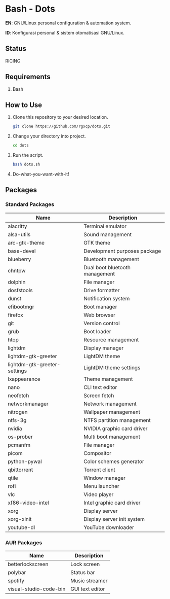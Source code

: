 # Bash - Dots

**EN**: GNU/Linux personal configuration & automation system.

**ID**: Konfigurasi personal & sistem otomatisasi GNU/Linux.

## Status

RICING

## Requirements

1. Bash

## How to Use

1. Clone this repository to your desired location.
   ```bash
   git clone https://github.com/rgxcp/dots.git
   ```
2. Change your directory into project.
   ```bash
   cd dots
   ```
3. Run the script.
   ```bash
   bash dots.sh
   ```
4. Do-what-you-want-with-it!

## Packages

### Standard Packages

| Name                         | Description                    |
| ---------------------------- | ------------------------------ |
| alacritty                    | Terminal emulator              |
| alsa-utils                   | Sound management               |
| arc-gtk-theme                | GTK theme                      |
| base-devel                   | Development purposes package   |
| blueberry                    | Bluetooth management           |
| chntpw                       | Dual boot bluetooth management |
| dolphin                      | File manager                   |
| dosfstools                   | Drive formatter                |
| dunst                        | Notification system            |
| efibootmgr                   | Boot manager                   |
| firefox                      | Web browser                    |
| git                          | Version control                |
| grub                         | Boot loader                    |
| htop                         | Resource management            |
| lightdm                      | Display manager                |
| lightdm-gtk-greeter          | LightDM theme                  |
| lightdm-gtk-greeter-settings | LightDM theme settings         |
| lxappearance                 | Theme management               |
| nano                         | CLI text editor                |
| neofetch                     | Screen fetch                   |
| networkmanager               | Network management             |
| nitrogen                     | Wallpaper management           |
| ntfs-3g                      | NTFS partition management      |
| nvidia                       | NVIDIA graphic card driver     |
| os-prober                    | Multi boot management          |
| pcmanfm                      | File manager                   |
| picom                        | Compositor                     |
| python-pywal                 | Color schemes generator        |
| qbittorrent                  | Torrent client                 |
| qtile                        | Window manager                 |
| rofi                         | Menu launcher                  |
| vlc                          | Video player                   |
| xf86-video-intel             | Intel graphic card driver      |
| xorg                         | Display server                 |
| xorg-xinit                   | Display server init system     |
| youtube-dl                   | YouTube downloader             |

### AUR Packages

| Name                   | Description     |
| ---------------------- | --------------- |
| betterlockscreen       | Lock screen     |
| polybar                | Status bar      |
| spotify                | Music streamer  |
| visual-studio-code-bin | GUI text editor |
